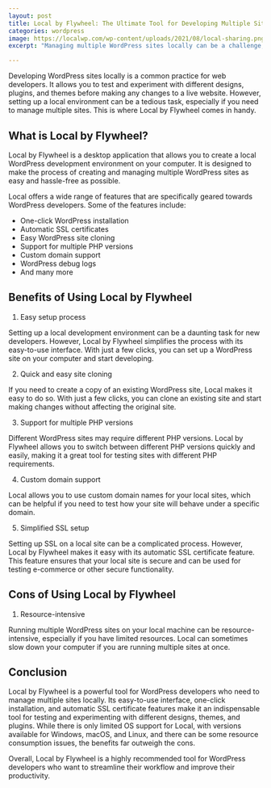 ```yaml
---
layout: post
title: Local by Flywheel: The Ultimate Tool for Developing Multiple Sites Locally
categories: wordpress
image: https://localwp.com/wp-content/uploads/2021/08/local-sharing.png
excerpt: "Managing multiple WordPress sites locally can be a challenge, but Local by Flywheel makes it easy. In this post, we'll explore the benefits of this powerful desktop application for WordPress developers."

---
```


Developing WordPress sites locally is a common practice for web developers. It allows you to test and experiment with different designs, plugins, and themes before making any changes to a live website. However, setting up a local environment can be a tedious task, especially if you need to manage multiple sites. This is where Local by Flywheel comes in handy.

## What is Local by Flywheel?

Local by Flywheel is a desktop application that allows you to create a local WordPress development environment on your computer. It is designed to make the process of creating and managing multiple WordPress sites as easy and hassle-free as possible.

Local offers a wide range of features that are specifically geared towards WordPress developers. Some of the features include:

- One-click WordPress installation
- Automatic SSL certificates
- Easy WordPress site cloning
- Support for multiple PHP versions
- Custom domain support
- WordPress debug logs
- And many more

## Benefits of Using Local by Flywheel

1. Easy setup process

Setting up a local development environment can be a daunting task for new developers. However, Local by Flywheel simplifies the process with its easy-to-use interface. With just a few clicks, you can set up a WordPress site on your computer and start developing.

2. Quick and easy site cloning

If you need to create a copy of an existing WordPress site, Local makes it easy to do so. With just a few clicks, you can clone an existing site and start making changes without affecting the original site.

3. Support for multiple PHP versions

Different WordPress sites may require different PHP versions. Local by Flywheel allows you to switch between different PHP versions quickly and easily, making it a great tool for testing sites with different PHP requirements.

4. Custom domain support

Local allows you to use custom domain names for your local sites, which can be helpful if you need to test how your site will behave under a specific domain.

5. Simplified SSL setup

Setting up SSL on a local site can be a complicated process. However, Local by Flywheel makes it easy with its automatic SSL certificate feature. This feature ensures that your local site is secure and can be used for testing e-commerce or other secure functionality.

## Cons of Using Local by Flywheel

1. Resource-intensive

Running multiple WordPress sites on your local machine can be resource-intensive, especially if you have limited resources. Local can sometimes slow down your computer if you are running multiple sites at once.

## Conclusion

Local by Flywheel is a powerful tool for WordPress developers who need to manage multiple sites locally. Its easy-to-use interface, one-click installation, and automatic SSL certificate features make it an indispensable tool for testing and experimenting with different designs, themes, and plugins. While there is only limited OS support for Local, with versions available for Windows, macOS, and Linux, and there can be some resource consumption issues, the benefits far outweigh the cons.

Overall, Local by Flywheel is a highly recommended tool for WordPress developers who want to streamline their workflow and improve their productivity.

